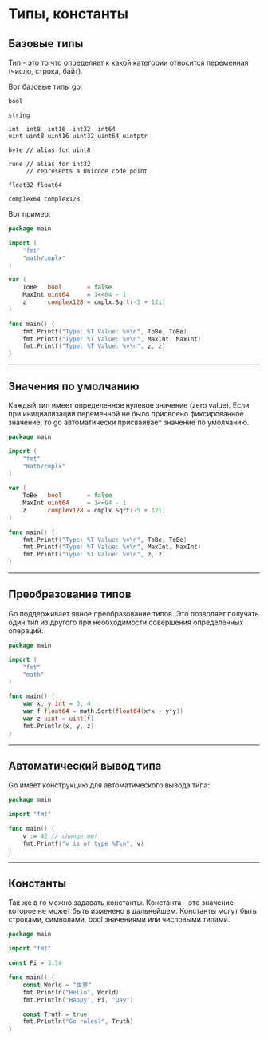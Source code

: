 # Типы, константы

## Базовые типы

Тип - это то что определяет к какой категории относится переменная (число, строка, байт).

Вот базовые типы go:

```
bool

string

int  int8  int16  int32  int64
uint uint8 uint16 uint32 uint64 uintptr

byte // alias for uint8

rune // alias for int32
     // represents a Unicode code point

float32 float64

complex64 complex128
```

Вот пример:

```go
package main

import (
	"fmt"
	"math/cmplx"
)

var (
	ToBe   bool       = false
	MaxInt uint64     = 1<<64 - 1
	z      complex128 = cmplx.Sqrt(-5 + 12i)
)

func main() {
	fmt.Printf("Type: %T Value: %v\n", ToBe, ToBe)
	fmt.Printf("Type: %T Value: %v\n", MaxInt, MaxInt)
	fmt.Printf("Type: %T Value: %v\n", z, z)
}

```

---

## Значения по умолчанию

Каждый тип имеет определенное нулевое значение (zero value). Если при инициализации переменной не было присвоено фиксированное значение, то go автоматически присваивает значение по умолчанию.

```go
package main

import (
	"fmt"
	"math/cmplx"
)

var (
	ToBe   bool       = false
	MaxInt uint64     = 1<<64 - 1
	z      complex128 = cmplx.Sqrt(-5 + 12i)
)

func main() {
	fmt.Printf("Type: %T Value: %v\n", ToBe, ToBe)
	fmt.Printf("Type: %T Value: %v\n", MaxInt, MaxInt)
	fmt.Printf("Type: %T Value: %v\n", z, z)
}

```

---

## Преобразование типов

Go поддерживает явное преобразование типов. Это позволяет получать один тип из другого при необходимости совершения определенных операций.

```go
package main

import (
	"fmt"
	"math"
)

func main() {
	var x, y int = 3, 4
	var f float64 = math.Sqrt(float64(x*x + y*y))
	var z uint = uint(f)
	fmt.Println(x, y, z)
}

```

---

## Автоматический вывод типа

Go имеет конструкцию для автоматического вывода типа:

```go
package main

import "fmt"

func main() {
	v := 42 // change me!
	fmt.Printf("v is of type %T\n", v)
}

```

---

## Константы

Так же в го можно задавать константы. Константа - это значение которое не может быть изменено в дальнейшем. Константы могут быть строками, символами, bool значениями или числовыми типами.

```go
package main

import "fmt"

const Pi = 3.14

func main() {
	const World = "世界"
	fmt.Println("Hello", World)
	fmt.Println("Happy", Pi, "Day")

	const Truth = true
	fmt.Println("Go rules?", Truth)
}

```

